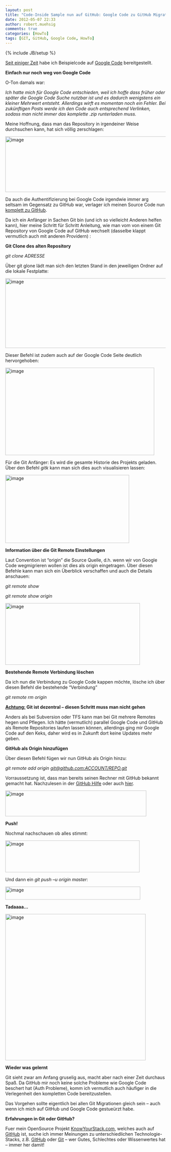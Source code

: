 ```yaml
---
layout: post
title: "Code-Inside Sample nun auf GitHub: Google Code zu GitHub Migration"
date: 2012-05-07 22:33
author: robert.muehsig
comments: true
categories: [HowTo]
tags: [GIT, GitHub, Google Code, HowTo]
---
```

{% include JB/setup %}
<p><a href="{{BASE_PATH}}/2011/08/05/code-inside-samples-auf-google-code/">Seit einiger Zeit</a> habe ich Beispielcode auf <a href="http://code.google.com/p/code-inside/">Google Code</a> bereitgestellt. </p> <p><strong>Einfach nur noch weg von Google Code</strong></p> <p>O-Ton damals war:</p> <p><em>Ich hatte mich für Google Code entschieden, weil ich hoffe dass früher oder später die Google Code Suche nutzbar ist und es dadurch wenigstens ein kleiner Mehrwert entsteht. Allerdings wirft es momentan noch ein Fehler. Bei zukünftigen Posts werde ich den Code auch entsprechend Verlinken, sodass man nicht immer das komplette .zip runterladen muss.</em></p> <p>Meine Hoffnung, dass man das Repository in irgendeiner Weise durchsuchen kann, hat sich völlig zerschlagen:</p> <p><a href="{{BASE_PATH}}/assets/wp-images/image1535.png"><img title="image" style="border-top: 0px; border-right: 0px; background-image: none; border-bottom: 0px; padding-top: 0px; padding-left: 0px; border-left: 0px; display: inline; padding-right: 0px" border="0" alt="image" src="{{BASE_PATH}}/assets/wp-images/image_thumb700.png" width="523" height="175"></a></p> <p>Da auch die Authentifizierung bei Google Code irgendwie immer arg seltsam im Gegensatz zu GitHub war, verlager ich meinen Source Code nun <a href="https://github.com/code-inside">komplett zu GitHub</a>.</p> <p>Da ich ein Anfänger in Sachen Git bin (und ich so vielleicht Anderen helfen kann), hier meine Schritt für Schritt Anleitung, wie man vom von einem Git Repository von Google Code auf GitHub wechselt (dasselbe klappt vermutlich auch mit anderen Providern) :</p> <p><strong>Git Clone des alten Repository</strong></p> <p><em>git clone ADRESSE</em></p> <p>Über git glone lädt man sich den letzten Stand in den jeweiligen Ordner auf die lokale Festplatte:</p> <p><a href="{{BASE_PATH}}/assets/wp-images/image1536.png"><img title="image" style="border-top: 0px; border-right: 0px; background-image: none; border-bottom: 0px; padding-top: 0px; padding-left: 0px; border-left: 0px; display: inline; padding-right: 0px" border="0" alt="image" src="{{BASE_PATH}}/assets/wp-images/image_thumb701.png" width="564" height="219"></a></p> <p>Dieser Befehl ist zudem auch auf der Google Code Seite deutlich hervorgehoben:</p> <p><a href="{{BASE_PATH}}/assets/wp-images/image1537.png"><img title="image" style="border-top: 0px; border-right: 0px; background-image: none; border-bottom: 0px; padding-top: 0px; padding-left: 0px; border-left: 0px; display: inline; padding-right: 0px" border="0" alt="image" src="{{BASE_PATH}}/assets/wp-images/image_thumb702.png" width="468" height="275"></a></p> <p>Für die Git Anfänger: Es wird die gesamte Historie des Projekts geladen. Über den Befehl <em>gitk</em> kann man sich dies auch visualisieren lassen:</p> <p><a href="{{BASE_PATH}}/assets/wp-images/image1538.png"><img title="image" style="border-top: 0px; border-right: 0px; background-image: none; border-bottom: 0px; padding-top: 0px; padding-left: 0px; border-left: 0px; display: inline; padding-right: 0px" border="0" alt="image" src="{{BASE_PATH}}/assets/wp-images/image_thumb703.png" width="389" height="214"></a></p> <p><strong>Information über die Git Remote Einstellungen</strong></p> <p>Laut Convention ist “origin” die Source Quelle, d.h. wenn wir von Google Code wegmigrieren wollen ist dies als origin eingetragen. Über diesen Befehle kann man sich ein Überblick verschaffen und auch die Details anschauen:</p> <p><em>git remote show</em></p> <p><em>git remote show origin</em></p> <p><a href="{{BASE_PATH}}/assets/wp-images/image1539.png"><img title="image" style="border-top: 0px; border-right: 0px; background-image: none; border-bottom: 0px; padding-top: 0px; padding-left: 0px; border-left: 0px; display: inline; padding-right: 0px" border="0" alt="image" src="{{BASE_PATH}}/assets/wp-images/image_thumb704.png" width="423" height="194"></a></p> <p><strong>Bestehende Remote Verbindung löschen</strong></p> <p>Da ich nun die Verbindung zu Google Code kappen möchte, lösche ich über diesen Befehl die bestehende “Verbindung”</p> <p><em>git remote rm origin</em></p> <p><strong><u>Achtung:</u> Git ist dezentral – diesen Schritt muss man nicht gehen</strong></p> <p>Anders als bei Subversion oder TFS kann man bei Git mehrere Remotes hegen und Pflegen. Ich hätte (vermutlich) parallel Google Code und GitHub als Remote Repositories laufen lassen können, allerdings ging mir Google Code auf den Keks, daher wird es in Zukunft dort keine Updates mehr geben.</p> <p><strong>GitHub als Origin hinzufügen</strong></p> <p>Über diesen Befehl fügen wir nun GitHub als Origin hinzu:</p> <p><em>git remote add origin <a href="mailto:git@github.com:ACCOUNT/REPO.git">git@github.com:ACCOUNT/REPO.git</a></em></p> <p>Vorraussetzung ist, dass man bereits seinen Rechner mit GitHub bekannt gemacht hat. Nachzulesen in der <a href="http://help.github.com/win-set-up-git/">GitHub Hilfe</a> oder auch <a href="{{BASE_PATH}}/2011/08/05/einstieg-in-git-fr-net-entwickler/">hier</a>.</p> <p><a href="{{BASE_PATH}}/assets/wp-images/image1540.png"><img title="image" style="border-top: 0px; border-right: 0px; background-image: none; border-bottom: 0px; padding-top: 0px; padding-left: 0px; border-left: 0px; display: inline; padding-right: 0px" border="0" alt="image" src="{{BASE_PATH}}/assets/wp-images/image_thumb705.png" width="443" height="81"></a></p> <p><strong>Push!</strong></p> <p>Nochmal nachschauen ob alles stimmt:</p> <p><a href="{{BASE_PATH}}/assets/wp-images/image1541.png"><img title="image" style="border-top: 0px; border-right: 0px; background-image: none; border-bottom: 0px; padding-top: 0px; padding-left: 0px; border-left: 0px; display: inline; padding-right: 0px" border="0" alt="image" src="{{BASE_PATH}}/assets/wp-images/image_thumb706.png" width="422" height="100"></a></p>          <p>Und dann ein <em>git push –u origin master</em>:</p> <p><a href="{{BASE_PATH}}/assets/wp-images/image1542.png"><img title="image" style="border-top: 0px; border-right: 0px; background-image: none; border-bottom: 0px; padding-top: 0px; padding-left: 0px; border-left: 0px; display: inline; padding-right: 0px" border="0" alt="image" src="{{BASE_PATH}}/assets/wp-images/image_thumb707.png" width="424" height="41"></a></p> <p><strong>Tadaaaa…</strong></p> <p><a href="https://github.com/Code-Inside/Samples"><img title="image" style="border-top: 0px; border-right: 0px; background-image: none; border-bottom: 0px; padding-top: 0px; padding-left: 0px; border-left: 0px; display: inline; padding-right: 0px" border="0" alt="image" src="{{BASE_PATH}}/assets/wp-images/image1543.png" width="441" height="460"></a></p> <p><strong>Wieder was gelernt</strong></p> <p>Git sieht zwar am Anfang gruselig aus, macht aber nach einer Zeit durchaus Spaß. Da GitHub mir noch keine solche Probleme wie Google Code beschert hat (Auth Probleme), komm ich vermutlich auch häufiger in die Verlegenheit den kompletten Code bereitzustellen. </p> <p>Das Vorgehen sollte eigentlich bei allen Git Migrationen gleich sein – auch wenn ich mich auf GitHub und Google Code gestueürzt habe.</p> <p><strong>Erfahrungen in Git oder GitHub?</strong></p> <p>Fuer mein OpenSource Projekt <a href="http://www.knowyourstack.com/">KnowYourStack.com</a>, welches auch auf <a href="https://github.com/robertmuehsig/BizzBingo">GitHub</a> ist, suche ich immer Meinungen zu unterschiedlichen Technologie-Stacks, z.B. <a href="http://www.knowyourstack.com/what-is/github">GitHub</a> oder <a href="http://www.knowyourstack.com/what-is/git">Git</a> – wer Gutes, Schlechtes oder Wissenwertes hat – immer her damit!</p>
